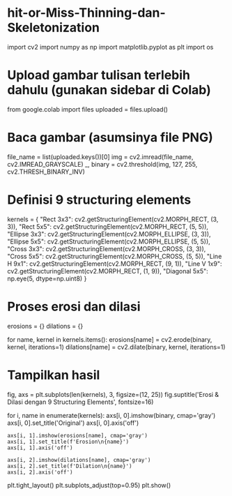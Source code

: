 # hit-or-Miss-Thinning-dan-Skeletonization
import cv2
import numpy as np
import matplotlib.pyplot as plt
import os

# Upload gambar tulisan terlebih dahulu (gunakan sidebar di Colab)
from google.colab import files
uploaded = files.upload()

# Baca gambar (asumsinya file PNG)
file_name = list(uploaded.keys())[0]
img = cv2.imread(file_name, cv2.IMREAD_GRAYSCALE)
_, binary = cv2.threshold(img, 127, 255, cv2.THRESH_BINARY_INV)

# Definisi 9 structuring elements
kernels = {
    "Rect 3x3": cv2.getStructuringElement(cv2.MORPH_RECT, (3, 3)),
    "Rect 5x5": cv2.getStructuringElement(cv2.MORPH_RECT, (5, 5)),
    "Ellipse 3x3": cv2.getStructuringElement(cv2.MORPH_ELLIPSE, (3, 3)),
    "Ellipse 5x5": cv2.getStructuringElement(cv2.MORPH_ELLIPSE, (5, 5)),
    "Cross 3x3": cv2.getStructuringElement(cv2.MORPH_CROSS, (3, 3)),
    "Cross 5x5": cv2.getStructuringElement(cv2.MORPH_CROSS, (5, 5)),
    "Line H 9x1": cv2.getStructuringElement(cv2.MORPH_RECT, (9, 1)),
    "Line V 1x9": cv2.getStructuringElement(cv2.MORPH_RECT, (1, 9)),
    "Diagonal 5x5": np.eye(5, dtype=np.uint8)
}

# Proses erosi dan dilasi
erosions = {}
dilations = {}

for name, kernel in kernels.items():
    erosions[name] = cv2.erode(binary, kernel, iterations=1)
    dilations[name] = cv2.dilate(binary, kernel, iterations=1)

# Tampilkan hasil
fig, axs = plt.subplots(len(kernels), 3, figsize=(12, 25))
fig.suptitle('Erosi & Dilasi dengan 9 Structuring Elements', fontsize=16)

for i, name in enumerate(kernels):
    axs[i, 0].imshow(binary, cmap='gray')
    axs[i, 0].set_title('Original')
    axs[i, 0].axis('off')

    axs[i, 1].imshow(erosions[name], cmap='gray')
    axs[i, 1].set_title(f'Erosion\n{name}')
    axs[i, 1].axis('off')

    axs[i, 2].imshow(dilations[name], cmap='gray')
    axs[i, 2].set_title(f'Dilation\n{name}')
    axs[i, 2].axis('off')

plt.tight_layout()
plt.subplots_adjust(top=0.95)
plt.show()
